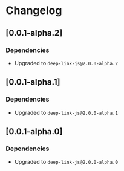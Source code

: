 # Changelog

## \[0.0.1-alpha.2]

### Dependencies

- Upgraded to `deep-link-js@2.0.0-alpha.2`

## \[0.0.1-alpha.1]

### Dependencies

- Upgraded to `deep-link-js@2.0.0-alpha.1`

## \[0.0.1-alpha.0]

### Dependencies

- Upgraded to `deep-link-js@2.0.0-alpha.0`
